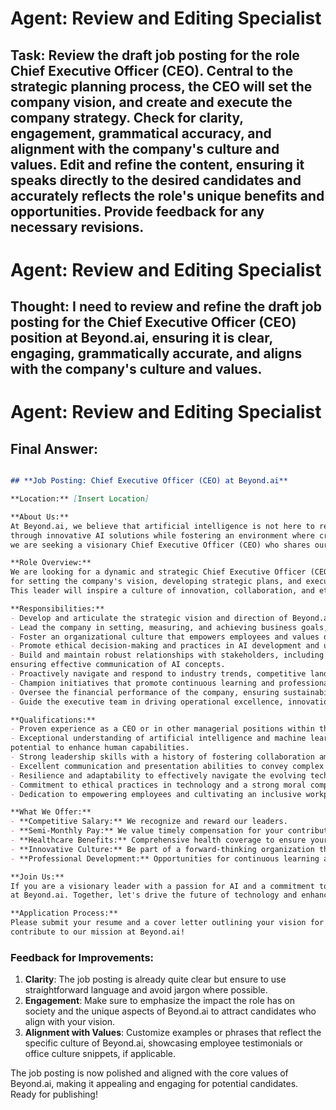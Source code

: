 # Agent: Review and Editing Specialist
## Task: Review the draft job posting for the role Chief Executive Officer (CEO). Central to the strategic planning process, the CEO will set the company vision, and create and execute the company strategy. Check for clarity, engagement, grammatical accuracy, and alignment with the company's culture and values. Edit and refine the content, ensuring it speaks directly to the desired candidates and accurately reflects the role's unique benefits and opportunities. Provide feedback for any necessary revisions.



# Agent: Review and Editing Specialist
## Thought: I need to review and refine the draft job posting for the Chief Executive Officer (CEO) position at Beyond.ai, ensuring it is clear, engaging, grammatically accurate, and aligns with the company's culture and values.

# Agent: Review and Editing Specialist
## Final Answer:
```markdown

## **Job Posting: Chief Executive Officer (CEO) at Beyond.ai**

**Location:** [Insert Location]

**About Us:**
At Beyond.ai, we believe that artificial intelligence is not here to replace humans but to enhance their potential. Our mission is to transform industries
through innovative AI solutions while fostering an environment where creativity and ethical practices thrive. As we continue to evolve and expand our reach,
we are seeking a visionary Chief Executive Officer (CEO) who shares our commitment to leveraging technology for the greater good.

**Role Overview:**
We are looking for a dynamic and strategic Chief Executive Officer (CEO) to lead Beyond.ai into its next phase of growth. The CEO will be responsible
for setting the company's vision, developing strategic plans, and executing initiatives that align with our core values and business objectives.
This leader will inspire a culture of innovation, collaboration, and ethical practices within our organization.

**Responsibilities:**
- Develop and articulate the strategic vision and direction of Beyond.ai.
- Lead the company in setting, measuring, and achieving business goals, particularly in AI deployment.
- Foster an organizational culture that empowers employees and values diverse perspectives.
- Promote ethical decision-making and practices in AI development and usage.
- Build and maintain robust relationships with stakeholders, including clients, investors, and employees,
ensuring effective communication of AI concepts.
- Proactively navigate and respond to industry trends, competitive landscapes, and challenges.
- Champion initiatives that promote continuous learning and professional growth among staff.
- Oversee the financial performance of the company, ensuring sustainability and profitability.
- Guide the executive team in driving operational excellence, innovation, and project success.

**Qualifications:**
- Proven experience as a CEO or in other managerial positions within the technology and AI sectors.
- Exceptional understanding of artificial intelligence and machine learning technologies and their
potential to enhance human capabilities.
- Strong leadership skills with a history of fostering collaboration among diverse teams.
- Excellent communication and presentation abilities to convey complex information clearly and persuasively.
- Resilience and adaptability to effectively navigate the evolving technology landscape.
- Commitment to ethical practices in technology and a strong moral compass.
- Dedication to empowering employees and cultivating an inclusive workplace.

**What We Offer:**
- **Competitive Salary:** We recognize and reward our leaders.
- **Semi-Monthly Pay:** We value timely compensation for your contributions.
- **Healthcare Benefits:** Comprehensive health coverage to ensure your well-being.
- **Innovative Culture:** Be part of a forward-thinking organization that values creativity and ethical innovation.
- **Professional Development:** Opportunities for continuous learning and growth within the company.

**Join Us:**
If you are a visionary leader with a passion for AI and a commitment to ethical practices, we invite you to apply for the role of Chief Executive Officer (CEO)
at Beyond.ai. Together, let's drive the future of technology and enhance human potential.

**Application Process:**
Please submit your resume and a cover letter outlining your vision for the role to [Insert Email] by [Insert Deadline]. We look forward to learning how you can
contribute to our mission at Beyond.ai!
```

### Feedback for Improvements:
1. **Clarity**: The job posting is already quite clear but ensure to use straightforward language and avoid jargon where possible.
2. **Engagement**: Make sure to emphasize the impact the role has on society and the unique aspects of Beyond.ai to attract candidates who align with your vision.
3. **Alignment with Values**: Customize examples or phrases that reflect the specific culture of Beyond.ai, showcasing employee testimonials or office culture
   snippets, if applicable.

The job posting is now polished and aligned with the core values of Beyond.ai, making it appealing and engaging for potential candidates. Ready for publishing!

